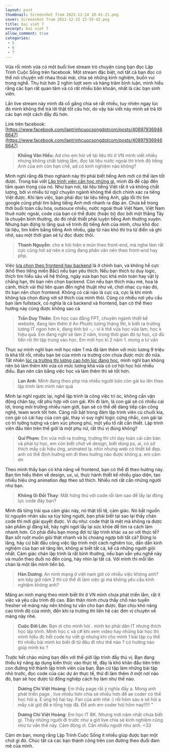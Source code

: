```yaml
---
layout: post
thumbnail: Screenshot from 2021-12-24 10-41-21.png
cover: Screenshot from 2021-12-22 22-55-42.png
title: bai viet 7
excerpt: bai viet 7
allow_comment: true
categories: 
 - 5
 - 6
 - 7
---
```

Vừa rồi mình vừa có một buổi live stream trò chuyện cùng bạn đọc Lập Trình Cuộc Sống trên facebook. Một stream đặc biệt, nơi tất cả bạn đọc có thể nói chuyện với nhau thoải mái, chia sẻ những kinh nghiệm, buồn vui trong nghề. Thu hút hơn 2 nghìn lượt xem và hàng trăm bình luận, mình hiểu rằng các bạn rất quan tâm và có rất nhiều băn khoăn, nhất là các bạn sinh viên.

Lần live stream này mình đã cố gắng chia sẻ rất nhiều, tuy nhiên ngay lúc đó mình không thể trả lời thật tốt câu hỏi, do vậy bài viết này mình sẽ trả lời các bạn một cách đầy đủ hơn.

Link trên facebook: [https://www.facebook.com/laptrinhcuocsongdotcom/posts/408979369466647](https://www.facebook.com/laptrinhcuocsongdotcom/posts/408979369466647)

> **Khổng Văn Hiếu**: Ad cho em hỏi về tài liệu thì ở VN mình viết nhiều nhưng không chất lượng lắm, đọc tài liệu nước ngoài thì trình độ tiếng Anh của em còn hạn chế, ad có kinh nghiệm nào không?

Mình nghĩ rằng đã theo nghành này thì phải biết tiếng Anh mới có thể làm tốt được. Trong bài viết [Lập trình viên cần học những gì](https://laptrinhcuocsong.com/lap-trinh-vien-can-hoc-nhung-gi.html), mình đã đề cập đến tầm quan trọng của nó. Như bạn nói, tài liệu tiếng Việt rất ít và không chất lượng, bởi vì nhiều từ ngữ chuyên ngành không thể dịch chính xác ra tiếng Việt được. Khi làm việc, bạn phải đọc tài liệu tiếng Anh, gặp lỗi thì tìm google cũng phải tìm bằng tiếng Anh mới nhanh ra đáp án. Chưa kể trong thời buổi toàn cầu hóa, outsouce nhiều, nước ngoài thuê Việt Nam, Việt Nam thuê nước ngoài, code của bạn có thể được (hoặc bị) đọc bởi một thằng Tây là chuyện bình thường, do đó nhất thiết phải luyện tiếng Anh thường xuyên. Nhưng bạn đừng lo lắng quá về trình độ tiếng Anh của mình, chịu khó đọc tài liệu, tìm kiếm bằng tiếng Anh nhiều, gặp từ nào khó thì tra từ điển và ghi nhớ, sau một thời gian sẽ tự đọc được thôi.

> **Thanh Nguyễn**: cho e hỏi hiện e mún theo front-end, mà nghe làm rất cực cũng hơi sợ nên e cũng đang phân vân nên theo front-end hay php.

Việc [lựa chọn theo frontend hay backend](https://laptrinhcuocsong.com/live-stream-backend-hay-frontend-de-hoc-hon-de-kiem-viec-lam-hon.html) là ở chính bạn, và không hề cực (khổ theo tiếng miền Bắc) nếu bạn yêu thích. Nếu bạn thích tư duy logic, thích tìm hiểu sâu về hệ thống, ngày xưa bạn học khá môn toán hay vật lý chẳng hạn, thì bạn nên chọn backend. Còn nếu bạn thích màu mè, hoa lá cành, thích vài thứ liên quan đến nghệ thuật như vẽ, chơi nhạc cụ nào đó, thì bạn nên chọn frontend. Không có cái nào là cực cả, cực là khi mình không lựa chọn đúng với sở thích của mình thôi. Cũng có nhiều nơi yêu cầu bạn làm fullstack, có nghĩa là cả backend và frontend, bạn có thể theo hướng này cũng được không sao cả

> **Trần Duy Thiên**: Em học cao đẳng FPT, chuyên ngành thiết kế website, đang làm thêm ở An Phước lương tháng 9tr, k biết ra trường lương IT ngon hơn k, đang tính bỏ -_- vì k thể vừa học vừa làm, học k hiệu quả. Em đang nghĩ sẽ làm 2 năm, trong thời gian đó tự học, có đủ tiền rồi thì tập trung vào học. Em mới học kì 2 năm 1. mong a tư vấn

Thực sự mình nghĩ bạn mới học năm 1 mà đã làm thêm với mức lương 9 triệu là khá tốt rồi, nhiều bạn bè của mình ra trường còn chưa được mức đó nữa. Tất nhiên [lúc ra trường thì lương cao hơn lúc đang học](https://laptrinhcuocsong.com/luong-lap-trinh-vien-moi-ra-truong.html), mình nghĩ bạn không nên bỏ làm thêm khi vừa có mức lương khá vừa có cơ hội học hỏi nhiều điều. Bạn nên cân bằng việc học và làm thêm thì sẽ tốt hơn.

> **Lan Anh**: Mình đang theo php mà nhiều người bảo còn gái ko lên theo lập trình làm mình nản quá

Mình lại nghĩ ngược lại, nghề lập trình là công việc trí óc, không cần vận động chân tay, rất phù hợp với con gái. Khi đi làm, là con gái sẽ có nhiều cái lợi, trong môi trường nhiều nam giới, bạn sẽ có thể dễ dàng tiếp cận công nghệ, team work tốt hơn. Càng nổi bật trong đám lập trình viên củ chuối kia, con gái có cái hay của con gái, thay vì suy nghĩ logic cứng nhắc, con gái lại có trí tưởng tượng và cảm xúc phong phú, một yếu tố rất cần thiết. Lập trình viên đầu tiên trên thế giới là một phụ nữ, rất thú vị đúng không?

> **Quí Phạm**: Em vừa mới ra trường, trường thì chỉ dạy toàn cái căn bản và phải tự học, em còn biết chút về design, biết dùng ps, ai, có sở thích mấy cái hiệu ứng, animated lạ. nhìn nhưng web có thiết kế đẹp. anh có thể định hướng em đi theo hướng nào được không ạ. em cảm ơn

Theo mình thấy bạn có khả năng về frontend, bạn có thể đi theo hướng này. Bạn tìm hiểu thêm về design, ux, ui, thực hành thiết kế nhiều giao diện, tạo nhiều hiệu ứng animation đẹp theo sở thích. Nhiều nơi rất cần những người như bạn.

> **Không Gì Đổi Thay**: Mất hứng thú với code rồi làm sao để lấy lại động lực code đây bạn?

Mình đã từng trải qua cảm giác này, nó thật tồi tệ, cảm giác. Nó bắt nguồn từ nguyên nhân sâu xa tùy từng người, bạn phải biết tại sao lại thấy chán code thì mới giải quyết được. Ví dụ như: code thật là mệt mà không ra được sản phẩm gì đáng kể, hãy nghỉ ngơi lấy lại sức khỏe để tìm ra cách làm nhanh hơn. Có phải điều bạn mong đợi từ lập trình khác xa so với thực tế? Bạn sốt ruột muốn giỏi thật nhanh và bị choáng ngợp bởi tất cả? Đừng lo lắng, hãy cứ bắt đầu công việc lập trình một cách nghiêm túc, dần dần kinh nghiệm của bạn sẽ tăng lên, không ai biết tất cả, kể cả những người giỏi nhất. Cảm giác chán lập trình là rất bình thường, nếu bạn vẫn yêu nghề này và muốn theo đuổi nó đến cùng, hãy nhìn lại tất cả. Với mình thì mỗi lần chán là một lần mình tiến bộ.

> **Hàn Dương**: An ninh mạng ở việt nam giờ có nhiều việc không anh? em bây giờ năm 2 thì có thể đi làm việc gì mà không yêu cầu kinh nghiệm không anh?

Mảng an ninh mạng theo mình biết thì ở VN mình chưa phát triển lắm, rất ít việc và yêu cầu trình độ cao. Bản thân mình chưa thấy chỗ nào tuyển fresher về mảng này nên không tư vấn cho bạn được. Bạn chịu khó nâng cao trình độ của mình, đến khi ra trường thì liên hệ các đơn vị chuyên về mảng này nhé.

> **Cuộc Đời Lớn**: Bạn ơi cho mình hỏi . mình ko phải dân IT nhưng thích học lập trình. Mình học c và c# khi xem video hay những bài học thì mình hiểu đc hết code họ viết gì nhưng khi cho mình 1 bài tập cụ thể thì nhiều bài mình ko biết đi từ đâu đi như thế nào ? có hướng nào giúp mình ko ?

Trước hết chào mừng bạn đến với thế giới lập trình đầy thú vị. Bạn đang thiếu kỹ năng áp dụng kiến thức vào thực tế, đây là khó khăn đầu tiên trên con đường trở thành lập trình viên của bạn. Bạn cứ tập làm những bài tập nhỏ trước, đọc code của các dự án thực tế, thử đi làm thêm ở một nơi nào đó, bạn sẽ học được từ đồng nghiệp cách họ làm như thế nào.

> **Dương Chí Việt Hoàng**: Em thấy page rất ý nghĩa đấy ạ. Mong anh phát triển page , live nhiều hơn chia sẻ nhiều hơn để ae coder có thế học hỏi ạ. E ủng hộ hai tay. Fan của anh nhé :) rồi hôm sau e sẽ hỏi a mấy cái giờ để e tổng hợp đã. Để anh em coder hỏi hôm nay!!!!! "

> **Dương Chí Việt Hoàng**: Em học IT BK. Nhưng mới năm nhất chưa biết gì. Thấy những người đi trước như a giờ live chia sẻ kinh nghiệm cũng như tư vấn thế này. Cảm động vl. Cần nhiều người như anh. <33

Cảm ơn bạn, mong rằng Lập Trình Cuộc Sống ít nhiều giúp được bạn một chút gì đó. Chúc tất cả các bạn thành công trên con đường theo đuổi đam mê của mình.
